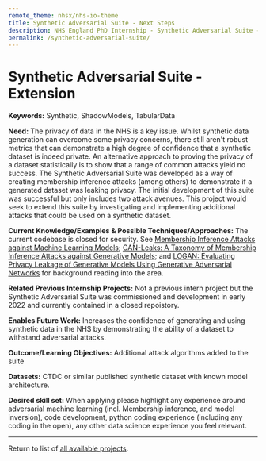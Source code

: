 ```yaml
---
remote_theme: nhsx/nhs-io-theme
title: Synthetic Adversarial Suite - Next Steps
description: NHS England PhD Internship - Synthetic Adversarial Suite - Next Steps
permalink: /synthetic-adversarial-suite/
---
```


# Synthetic Adversarial Suite - Extension

**Keywords:**  Synthetic, ShadowModels, TabularData

**Need:**  The privacy of data in the NHS is a key issue.  Whilst synthetic data generation can overcome some privacy concerns, there still aren't robust metrics that can demonstrate a high degree of confidence that a synthetic dataset is indeed private.  An alternative approach to proving the privacy of a dataset statistically is to show that a range of common attacks yield no success.  The Synthetic Adversarial Suite was developed as a way of creating membership inference attacks (among others) to demonstrate if a generated dataset was leaking privacy.  The initial development of this suite was successful but only includes two attack avenues.  This project would seek to extend this suite by investigating and implementing additional attacks that could be used on a synthetic dataset.   

**Current Knowledge/Examples & Possible Techniques/Approaches:**  The current codebase is closed for security.  See [Membership Inference Attacks against Machine Learning Models](https://arxiv.org/abs/1610.05820); [GAN-Leaks: A Taxonomy of Membership Inference Attacks against Generative Models](https://arxiv.org/abs/1909.03935); and [LOGAN: Evaluating Privacy Leakage of Generative Models Using Generative Adversarial Networks](https://www.researchgate.net/publication/317061929_LOGAN_Evaluating_Privacy_Leakage_of_Generative_Models_Using_Generative_Adversarial_Networks) for background reading into the area.


**Related Previous Internship Projects:** Not a previous intern project but the Synthetic Adversarial Suite was commissioned and development in early 2022 and currently contained in a closed repoistory.

**Enables Future Work:**  Increases the confidence of generating and using synthetic data in the NHS by demonstrating the ability of a dataset to withstand adversarial attacks.

**Outcome/Learning Objectives:** Additional attack algorithms added to the suite

**Datasets:** CTDC or similar published synthetic dataset with known model architecture.  

**Desired skill set:**  When applying please highlight any experience around adversarial machine learning (incl. Membership inference, and model inversion), code development, python coding experience (including any coding in the open), any other data science experience you feel relevant.


---
Return to list of [all available projects](https://nhsx.github.io/nhsx-internship-projects/).
